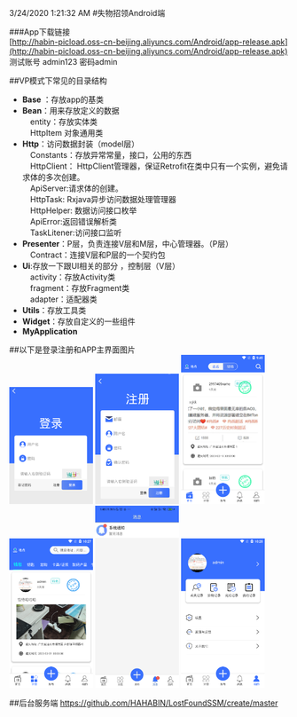 
3/24/2020 1:21:32 AM 
#失物招领Android端

###App下载链接  
[http://habin-picload.oss-cn-beijing.aliyuncs.com/Android/app-release.apk](http://habin-picload.oss-cn-beijing.aliyuncs.com/Android/app-release.apk)
测试账号 admin123 密码admin

##VP模式下常见的目录结构

+ **Base** ：存放app的基类  
+ **Bean**：用来存放定义的数据  
 &emsp;entity：存放实体类  
 &emsp;HttpItem 对象通用类
+ **Http**：访问数据封装（model层）  
 &emsp;Constants：存放异常常量，接口，公用的东西  
 &emsp;HttpClient： HttpClient管理器，保证Retrofit在类中只有一个实例，避免请求体的多次创建。  
 &emsp;ApiServer:请求体的创建。  
 &emsp;HttpTask: Rxjava异步访问数据处理管理器  
 &emsp;HttpHelper: 数据访问接口枚举  
 &emsp;ApiError:返回错误解析类  
 &emsp;TaskLitener:访问接口监听  
+ **Presenter**：P层，负责连接V层和M层，中心管理器。（P层）  
 &emsp;Contract：连接V层和P层的一个契约包  
+ **Ui**:存放一下跟UI相关的部分  ，控制层（V层）  
 &emsp;activity：存放Activity类  
 &emsp;fragment：存放Fragment类  
 &emsp;adapter：适配器类  
+ **Utils**：存放工具类  
+ **Widget**：存放自定义的一些组件 
+ **MyApplication**

##以下是登录注册和APP主界面图片  
<img src="https://github.com/HAHABIN/LostPropertyProject/blob/master/Introduce/image/login.png" width="30%" height="50%">
<img src="https://github.com/HAHABIN/LostPropertyProject/blob/master/Introduce/image/register.png" width="30%" height="50%">
<img src="https://github.com/HAHABIN/LostPropertyProject/blob/master/Introduce/image/main-1.png" width="30%" height="50%">
<img src="https://github.com/HAHABIN/LostPropertyProject/blob/master/Introduce/image/main-2.png" width="30%" height="50%">
<img src="https://github.com/HAHABIN/LostPropertyProject/blob/master/Introduce/image/main-3.jpg" width="30%" height="50%">
<img src="https://github.com/HAHABIN/LostPropertyProject/blob/master/Introduce/image/main-4.png" width="30%" height="50%">

##后台服务端
https://github.com/HAHABIN/LostFoundSSM/create/master
